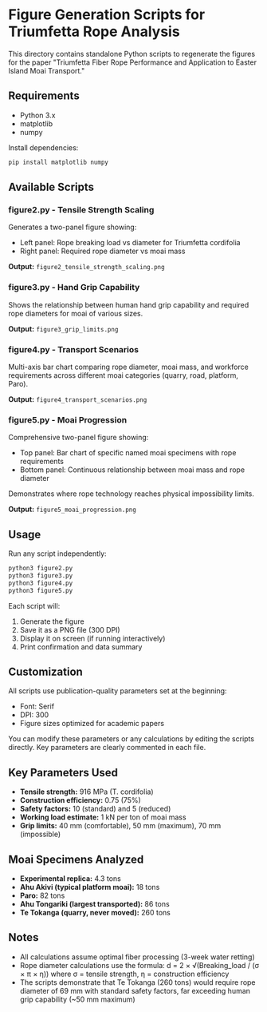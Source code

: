 # Figure Generation Scripts for Triumfetta Rope Analysis

This directory contains standalone Python scripts to regenerate the figures for the paper "Triumfetta Fiber Rope Performance and Application to Easter Island Moai Transport."

## Requirements

- Python 3.x
- matplotlib
- numpy

Install dependencies:
```bash
pip install matplotlib numpy
```

## Available Scripts

### figure2.py - Tensile Strength Scaling
Generates a two-panel figure showing:
- Left panel: Rope breaking load vs diameter for Triumfetta cordifolia
- Right panel: Required rope diameter vs moai mass

**Output:** `figure2_tensile_strength_scaling.png`

### figure3.py - Hand Grip Capability
Shows the relationship between human hand grip capability and required rope diameters for moai of various sizes.

**Output:** `figure3_grip_limits.png`

### figure4.py - Transport Scenarios
Multi-axis bar chart comparing rope diameter, moai mass, and workforce requirements across different moai categories (quarry, road, platform, Paro).

**Output:** `figure4_transport_scenarios.png`

### figure5.py - Moai Progression
Comprehensive two-panel figure showing:
- Top panel: Bar chart of specific named moai specimens with rope requirements
- Bottom panel: Continuous relationship between moai mass and rope diameter

Demonstrates where rope technology reaches physical impossibility limits.

**Output:** `figure5_moai_progression.png`

## Usage

Run any script independently:
```bash
python3 figure2.py
python3 figure3.py
python3 figure4.py
python3 figure5.py
```

Each script will:
1. Generate the figure
2. Save it as a PNG file (300 DPI)
3. Display it on screen (if running interactively)
4. Print confirmation and data summary

## Customization

All scripts use publication-quality parameters set at the beginning:
- Font: Serif
- DPI: 300
- Figure sizes optimized for academic papers

You can modify these parameters or any calculations by editing the scripts directly. Key parameters are clearly commented in each file.

## Key Parameters Used

- **Tensile strength:** 916 MPa (T. cordifolia)
- **Construction efficiency:** 0.75 (75%)
- **Safety factors:** 10 (standard) and 5 (reduced)
- **Working load estimate:** 1 kN per ton of moai mass
- **Grip limits:** 40 mm (comfortable), 50 mm (maximum), 70 mm (impossible)

## Moai Specimens Analyzed

- **Experimental replica:** 4.3 tons
- **Ahu Akivi (typical platform moai):** 18 tons
- **Paro:** 82 tons
- **Ahu Tongariki (largest transported):** 86 tons
- **Te Tokanga (quarry, never moved):** 260 tons

## Notes

- All calculations assume optimal fiber processing (3-week water retting)
- Rope diameter calculations use the formula: d = 2 × √(Breaking_load / (σ × π × η))
  where σ = tensile strength, η = construction efficiency
- The scripts demonstrate that Te Tokanga (260 tons) would require rope diameter of 69 mm with standard safety factors, far exceeding human grip capability (~50 mm maximum)
